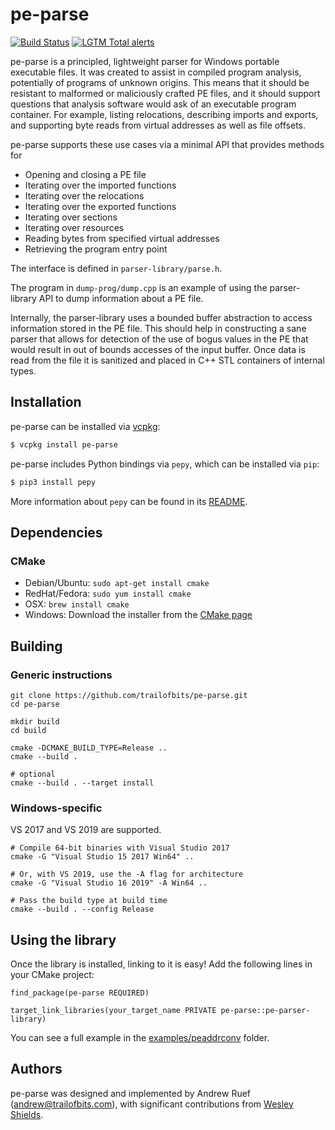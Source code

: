 pe-parse
========

[![Build Status](https://img.shields.io/github/workflow/status/trailofbits/pe-parse/CI/master)](https://github.com/trailofbits/pe-parse/actions?query=workflow%3ACI)
[![LGTM Total alerts](https://img.shields.io/lgtm/alerts/g/trailofbits/pe-parse.svg?logo=lgtm&logoWidth=18)](https://lgtm.com/projects/g/trailofbits/pe-parse/alerts/)

pe-parse is a principled, lightweight parser for Windows portable executable files.
It was created to assist in compiled program analysis, potentially of programs of unknown origins.
This means that it should be resistant to malformed or maliciously crafted PE files, and it should
support questions that analysis software would ask of an executable program container.
For example, listing relocations, describing imports and exports, and supporting byte reads from
virtual addresses as well as file offsets.

pe-parse supports these use cases via a minimal API that provides methods for
 * Opening and closing a PE file
 * Iterating over the imported functions
 * Iterating over the relocations
 * Iterating over the exported functions
 * Iterating over sections
 * Iterating over resources
 * Reading bytes from specified virtual addresses
 * Retrieving the program entry point

The interface is defined in `parser-library/parse.h`.

The program in `dump-prog/dump.cpp` is an example of using the parser-library API to dump
information about a PE file.

Internally, the parser-library uses a bounded buffer abstraction to access information stored in
the PE file. This should help in constructing a sane parser that allows for detection of the use
of bogus values in the PE that would result in out of bounds accesses of the input buffer.
Once data is read from the file it is sanitized and placed in C++ STL containers of internal types.

## Installation

pe-parse can be installed via [vcpkg](https://github.com/microsoft/vcpkg):

```bash
$ vcpkg install pe-parse
```

pe-parse includes Python bindings via `pepy`, which can be installed via `pip`:

```bash
$ pip3 install pepy
```

More information about `pepy` can be found in its [README](./pepy/README.md).

## Dependencies

### CMake
  * Debian/Ubuntu: `sudo apt-get install cmake`
  * RedHat/Fedora: `sudo yum install cmake`
  * OSX: `brew install cmake`
  * Windows: Download the installer from the [CMake page](https://cmake.org/download/)

## Building

### Generic instructions

```
git clone https://github.com/trailofbits/pe-parse.git
cd pe-parse

mkdir build
cd build

cmake -DCMAKE_BUILD_TYPE=Release ..
cmake --build .

# optional
cmake --build . --target install
```

### Windows-specific

VS 2017 and VS 2019 are supported.

```
# Compile 64-bit binaries with Visual Studio 2017
cmake -G "Visual Studio 15 2017 Win64" ..

# Or, with VS 2019, use the -A flag for architecture
cmake -G "Visual Studio 16 2019" -A Win64 ..

# Pass the build type at build time
cmake --build . --config Release
```

## Using the library

Once the library is installed, linking to it is easy! Add the following lines in your CMake project:

```
find_package(pe-parse REQUIRED)

target_link_libraries(your_target_name PRIVATE pe-parse::pe-parser-library)
```

You can see a full example in the [examples/peaddrconv](examples/peaddrconv) folder.

## Authors

pe-parse was designed and implemented by Andrew Ruef (andrew@trailofbits.com), with significant
contributions from [Wesley Shields](https://github.com/wxsBSD).
